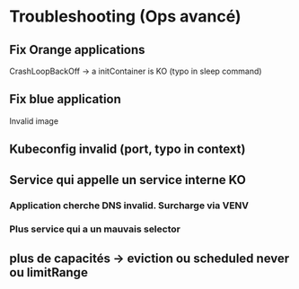 # Troubleshooting (Ops avancé)

## Fix Orange applications

CrashLoopBackOff -> a initContainer is KO (typo in sleep command)

## Fix blue application

Invalid image

## Kubeconfig invalid (port, typo in context)

## Service qui appelle un service interne KO

### Application cherche DNS invalid. Surcharge via VENV

### Plus service qui a un mauvais selector

## plus de capacités -> eviction ou scheduled never ou limitRange
